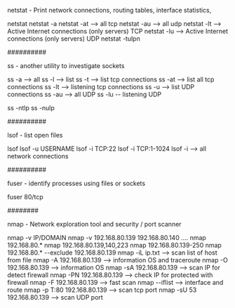 netstat  -  Print network connections, routing tables, interface statistics,

netstat
netstat -a
netstat -at --> all tcp
netstat -au --> all udp
netstat -lt --> Active Internet connections (only servers) TCP
netstat -lu --> Active Internet connections (only servers) UDP
netstat -tulpn

##########

ss  -  another utility to investigate sockets

ss -a --> all
ss -l --> list 
ss -t --> list tcp connections
ss -at --> list all tcp connections
ss -lt --> listening tcp connections
ss -u --> list UDP connections
ss -au --> all UDP
ss -lu -- listening UDP

ss -ntlp
ss -nulp

##########

lsof - list open files

lsof
lsof -u USERNAME 
lsof -i TCP:22
lsof -i TCP:1-1024
lsof -i --> all network connections

##########

fuser - identify processes using files or sockets

fuser 80/tcp

########

nmap - Network exploration tool and security / port scanner
 
nmap -v IP/DOMAIN
nmap  -v 192.168.80.139  192.168.80.140 ....
nmap 192.168.80.*
nmap 192.168.80.139,140,223
nmap 192.168.80.139-250
nmap 192.168.80.* --exclude 192.168.80.139
nmap -iL ip.txt --> scan list of host from file 
nmap -A 192.168.80.139 --> information OS and traceroute 
nmap -O 192.168.80.139 --> information OS
nmap -sA 192.168.80.139 --> scan IP for detect firewall 
nmap -PN 192.168.80.139 --> check IP for protected with firewall
nmap -F 192.168.80.139 --> fast scan 
nmap --iflist --> interface and route 
nmap -p T:80 192.168.80.139 --> scan tcp port
nmap -sU 53 192.168.80.139 --> scan UDP port 
